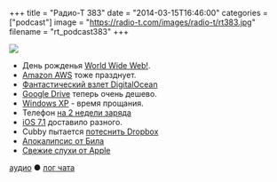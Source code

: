 +++
title = "Радио-Т 383"
date = "2014-03-15T16:46:00"
categories = ["podcast"]
image = "https://radio-t.com/images/radio-t/rt383.jpg"
filename = "rt_podcast383"
+++

![](https://radio-t.com/images/radio-t/rt383.jpg)

* День рожденья [World Wide Web!](http://www.w3.org/blog/news/archives/3715).
* [Amazon AWS](http://gigaom.com/2014/03/14/amazons-ginormous-public-cloud-turns-8-today/) тоже празднует.
* [Фантастический взлет DigitalOcean](http://news.netcraft.com/archives/2013/06/13/the-meteoric-rise-of-digitalocean.html)
* [Google Drive](http://techcrunch.com/2014/03/13/google-drive-gets-a-big-price-drop-100gb-now-costs-1-99-a-month/) теперь очень дешево.
* [Windows XP](http://www.foxnews.com/tech/2014/03/08/windows-xp-it-time-to-say-good-bye/) - время прощания.
* Телефон [на 2 недели заряда](http://www.engadget.com/2014/03/10/onyx-midia-inkphone-hands-on/)
* [iOS 7.1](http://techcrunch.com/2014/03/10/ios-7-1-arrives-bringing-carplay-support-visual-tweaks-siri-improvements-and-more/) доставило разного.
* Cubby пытается [потеснить Dropbox](http://gigaom.com/2014/03/12/logmein-cubby-grows-up-with-new-enterprise-version/)
* [Апокалипсис от Била](http://www.businessinsider.com/bill-gates-bots-are-taking-away-jobs-2014-3)
* [Свежие слухи от Apple](http://www.mactrast.com/2014/03/rumor-apple-will-cease-production-13-inch-non-retina-macbook-pro/)

[аудио](http://cdn.radio-t.com/rt_podcast383.mp3) ● [лог чата](http://chat.radio-t.com/logs/radio-t-383.html)
<audio src="http://cdn.radio-t.com/rt_podcast383.mp3" preload="none"></audio>